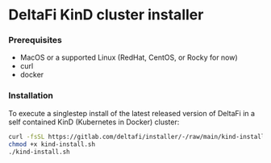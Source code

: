 # DeltaFi KinD cluster installer

### Prerequisites

- MacOS or a supported Linux (RedHat, CentOS, or Rocky for now)
- curl
- docker

### Installation

To execute a singlestep install of the latest released version of DeltaFi in a self contained KinD (Kubernetes in Docker) cluster:

```bash
curl -fsSL https://gitlab.com/deltafi/installer/-/raw/main/kind-install.sh > kind-install.sh
chmod +x kind-install.sh
./kind-install.sh
```
